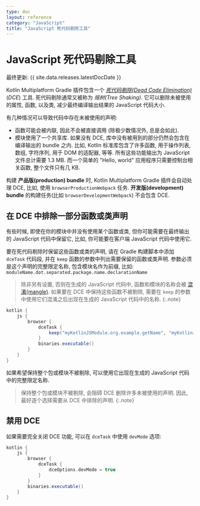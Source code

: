 ```yaml
---
type: doc
layout: reference
category: "JavaScript"
title: "JavaScript 死代码剔除工具"
---
```


# JavaScript 死代码剔除工具

最终更新: {{ site.data.releases.latestDocDate }}

Kotlin Multiplatform Gradle 插件包含一个 _[死代码剔除(Dead Code Elimination)](https://wikipedia.org/wiki/Dead_code_elimination)_ (_DCE_) 工具.
死代码剔除通常又被称为 _摇树(Tree Shaking)_.
它可以删除未被使用的属性, 函数, 以及类, 减少最终编译输出结果的 JavaScript 代码大小.

有几种情况可以导致代码中存在未被使用的声明:

* 函数可能会被内联, 因此不会被直接调用 (除极少数情况外, 总是会如此).
* 模块使用了一个共享库. 如果没有 DCE, 库中没有被用到的部分仍然会包含在编译输出的 bundle 之内.
  比如, Kotlin 标准库包含了许多函数, 用于操作列表, 数组, 字符序列, 用于 DOM 的适配器, 等等.
  所有这些功能输出为 JavaScript 文件总计需要 1.3 MB.
  而一个简单的 "Hello, world" 应用程序只需要控制台相关函数, 整个文件只有几 KB.

构建 **产品版(production) bundle** 时, Kotlin Multiplatform Gradle 插件会自动处理 DCE,
比如, 使用 `browserProductionWebpack` 任务.
**开发版(development) bundle** 的构建任务(比如 `browserDevelopmentWebpack`) 不会包含 DCE.

## 在 DCE 中排除一部分函数或类声明

有些时候, 即使在你的模块中并没有使用某个函数或类, 但你可能需要在最终输出的 JavaScript 代码中保留它,
比如, 你可能要在客户端 JavaScript 代码中使用它.

要在死代码剔除时保留这些函数或类的声明, 请在 Gradle 构建脚本中添加 `dceTask` 代码段,
并在 `keep` 函数的参数中列出需要保留的函数或类声明.
参数必须是这个声明的完整限定名称, 包含模块名作为前缀, 比如: `moduleName.dot.separated.package.name.declarationName`

> 除非另有设置, 否则在生成的 JavaScript 代码中,
> 函数和模块的名称会被 [混淆(mangle)](js-to-kotlin-interop.html#jsname-annotation).
> 如果要在 DCE 中保持这些函数不被剔除,
> 需要在 `keep` 的参数中使用它们混淆之后出现在生成的 JavaScript 代码中的名称.
{:.note}


```groovy
kotlin {
    js {
        browser {
            dceTask {
                keep("myKotlinJSModule.org.example.getName", "myKotlinJSModule.org.example.User" )
            }
            binaries.executable()
        }
    }
}
```

如果希望保持整个包或模块不被剔除, 可以使用它出现在生成的 JavaScript 代码中的完整限定名称.

> 保持整个包或模块不被剔除, 会阻碍 DCE 删除许多未被使用的声明.
> 因此, 最好逐个选择需要从 DCE 中排除的声明.
{:.note}

## 禁用 DCE

如果需要完全关闭 DCE 功能, 可以在 `dceTask` 中使用 `devMode` 选项:

```groovy
kotlin {
    js {
        browser {
            dceTask {
                dceOptions.devMode = true
            }
        }
        binaries.executable()
    }
}
```
